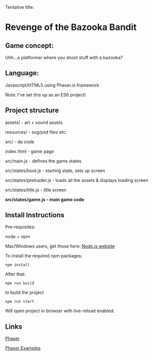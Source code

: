 Tentative title:

# Revenge of the Bazooka Bandit


Game concept:
---

Uhh...a platformer where you shoot stuff with a bazooka?


Language:
---
Javascript/HTML5 using Phaser.io framework.

Note: I've set this up as an ES6 project!


Project structure
---

assets/ - art + sound assets

resources/ - svg/psd files etc.

src/ - da code


index.html  - game page 

src/main.js - defines the game states

src/states/boot.js - starting state, sets up screen

src/states/preloader.js - loads all the assets & displays loading screen

src/states/title.js - title screen

**src/states/game.js - main game code**



Install Instructions
---

Pre-requisites:

node + npm

Mac/Windows users, get those here: 
[Node.js website](https://nodejs.org/en/download/)


To install the required npm packages:

```
npm install
```

After that:

```
npm run build
```

to build the project

```
npm run start
```

Will open project in browser with live-reload enabled.

Links
---
[Phaser](http://phaser.io/)

[Phaser Examples](http://phaser.io/examples)


